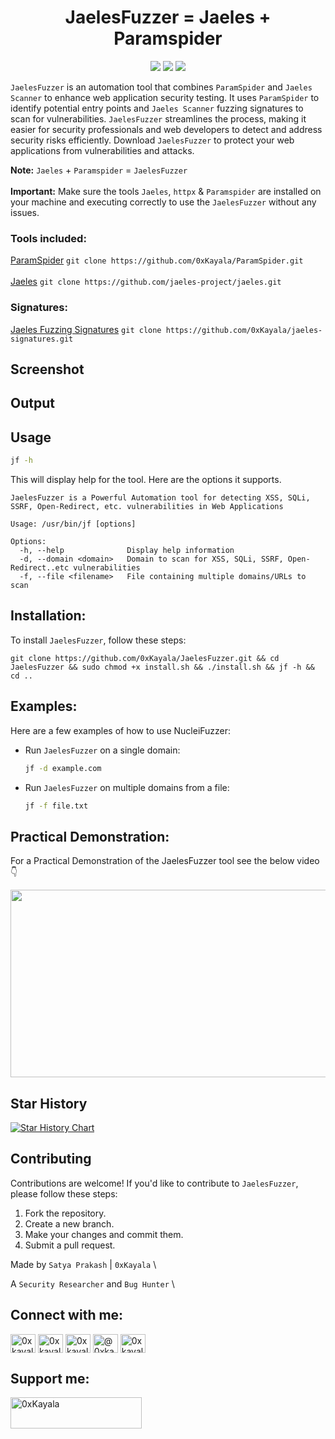 <h1 align="center"> 
  JaelesFuzzer = Jaeles + Paramspider
  <br>
</h1>

<p align="center">
<a href="https://github.com/0xKayala/JaelesFuzzer/issues"><img src="https://img.shields.io/badge/contributions-welcome-brightgreen.svg?style=flat"></a>
<a href="https://github.com/0xKayala/JaelesFuzzer/releases"><img src="https://img.shields.io/github/v/release/0xkayala/JaelesFuzzer.svg"></a>
<a href="https://twitter.com/0xKayala"><img src="https://img.shields.io/twitter/follow/0xKayala.svg?logo=twitter"></a>
</p>

`JaelesFuzzer` is an automation tool that combines `ParamSpider` and `Jaeles Scanner` to enhance web application security testing. It uses `ParamSpider` to identify potential entry points and `Jaeles Scanner` fuzzing signatures to scan for vulnerabilities. `JaelesFuzzer` streamlines the process, making it easier for security professionals and web developers to detect and address security risks efficiently. Download `JaelesFuzzer` to protect your web applications from vulnerabilities and attacks.

**Note:** `Jaeles` + `Paramspider` = `JaelesFuzzer` <br><br>
**Important:** Make sure the tools `Jaeles`, `httpx` & `Paramspider` are installed on your machine and executing correctly to use the `JaelesFuzzer` without any issues.

### Tools included:
[ParamSpider](https://github.com/0xKayala/ParamSpider) `git clone https://github.com/0xKayala/ParamSpider.git`<br><br>
[Jaeles](https://github.com/jaeles-project/jaeles) `git clone https://github.com/jaeles-project/jaeles.git`

### Signatures:
[Jaeles Fuzzing Signatures](https://github.com/0xKayala/jaeles-signatures) `git clone https://github.com/0xKayala/jaeles-signatures.git`


## Screenshot


## Output


## Usage

```sh
jf -h
```

This will display help for the tool. Here are the options it supports.

```console
JaelesFuzzer is a Powerful Automation tool for detecting XSS, SQLi, SSRF, Open-Redirect, etc. vulnerabilities in Web Applications

Usage: /usr/bin/jf [options]

Options:
  -h, --help              Display help information
  -d, --domain <domain>   Domain to scan for XSS, SQLi, SSRF, Open-Redirect..etc vulnerabilities
  -f, --file <filename>   File containing multiple domains/URLs to scan
```  

## Installation:

To install `JaelesFuzzer`, follow these steps:

```
git clone https://github.com/0xKayala/JaelesFuzzer.git && cd JaelesFuzzer && sudo chmod +x install.sh && ./install.sh && jf -h && cd ..
```

## Examples:

Here are a few examples of how to use NucleiFuzzer:

- Run `JaelesFuzzer` on a single domain:

  ```sh
  jf -d example.com
  ```

- Run `JaelesFuzzer` on multiple domains from a file:

  ```sh
  jf -f file.txt
  ```

## Practical Demonstration:

For a Practical Demonstration of the JaelesFuzzer tool see the below video 👇 <br>

[<img src="https://img.youtube.com/vi/2K2gTCHt6kg/hqdefault.jpg" width="600" height="300"/>](https://www.youtube.com/embed/2K2gTCHt6kg)

## Star History

[![Star History Chart](https://api.star-history.com/svg?repos=0xKayala/JaelesFuzzer&type=Date)](https://star-history.com/#0xKayala/JaelesFuzzer&Date)

## Contributing

Contributions are welcome! If you'd like to contribute to `JaelesFuzzer`, please follow these steps:

1. Fork the repository.
2. Create a new branch.
3. Make your changes and commit them.
4. Submit a pull request.

Made by
`Satya Prakash` | `0xKayala` \

A `Security Researcher` and `Bug Hunter` \

## Connect with me:
<p align="left">
<a href="https://twitter.com/0xkayala" target="blank"><img align="center" src="https://raw.githubusercontent.com/rahuldkjain/github-profile-readme-generator/master/src/images/icons/Social/twitter.svg" alt="0xkayala" height="30" width="40" /></a>
<a href="https://linkedin.com/in/0xkayala" target="blank"><img align="center" src="https://raw.githubusercontent.com/rahuldkjain/github-profile-readme-generator/master/src/images/icons/Social/linked-in-alt.svg" alt="0xkayala" height="30" width="40" /></a>
<a href="https://instagram.com/0xkayala" target="blank"><img align="center" src="https://raw.githubusercontent.com/rahuldkjain/github-profile-readme-generator/master/src/images/icons/Social/instagram.svg" alt="0xkayala" height="30" width="40" /></a>
<a href="https://medium.com/@0xkayala" target="blank"><img align="center" src="https://raw.githubusercontent.com/rahuldkjain/github-profile-readme-generator/master/src/images/icons/Social/medium.svg" alt="@0xkayala" height="30" width="40" /></a>
<a href="https://www.youtube.com/@0xkayala" target="blank"><img align="center" src="https://raw.githubusercontent.com/rahuldkjain/github-profile-readme-generator/master/src/images/icons/Social/youtube.svg" alt="0xkayala" height="30" width="40" /></a>
</p>

## Support me:
<p><a href="https://www.buymeacoffee.com/0xKayala"> <img align="left" src="https://cdn.buymeacoffee.com/buttons/v2/default-yellow.png" height="50" width="210" alt="0xKayala" /></a></p><br><br>
